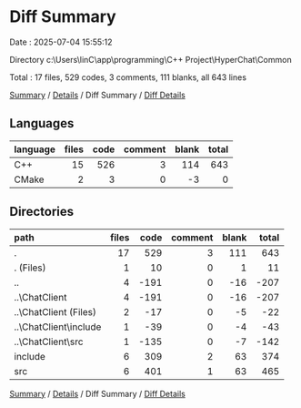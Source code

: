 # Diff Summary

Date : 2025-07-04 15:55:12

Directory c:\\Users\\linC\\app\\programming\\C++ Project\\HyperChat\\Common

Total : 17 files,  529 codes, 3 comments, 111 blanks, all 643 lines

[Summary](results.md) / [Details](details.md) / Diff Summary / [Diff Details](diff-details.md)

## Languages
| language | files | code | comment | blank | total |
| :--- | ---: | ---: | ---: | ---: | ---: |
| C++ | 15 | 526 | 3 | 114 | 643 |
| CMake | 2 | 3 | 0 | -3 | 0 |

## Directories
| path | files | code | comment | blank | total |
| :--- | ---: | ---: | ---: | ---: | ---: |
| . | 17 | 529 | 3 | 111 | 643 |
| . (Files) | 1 | 10 | 0 | 1 | 11 |
| .. | 4 | -191 | 0 | -16 | -207 |
| ..\\ChatClient | 4 | -191 | 0 | -16 | -207 |
| ..\\ChatClient (Files) | 2 | -17 | 0 | -5 | -22 |
| ..\\ChatClient\\include | 1 | -39 | 0 | -4 | -43 |
| ..\\ChatClient\\src | 1 | -135 | 0 | -7 | -142 |
| include | 6 | 309 | 2 | 63 | 374 |
| src | 6 | 401 | 1 | 63 | 465 |

[Summary](results.md) / [Details](details.md) / Diff Summary / [Diff Details](diff-details.md)